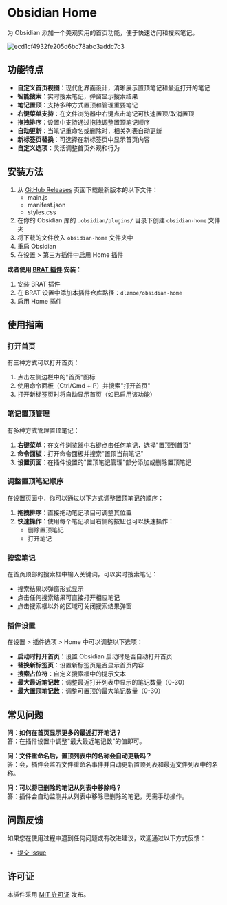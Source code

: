 # Obsidian Home

为 Obsidian 添加一个美观实用的首页功能，便于快速访问和搜索笔记。

![ecd1cf4932fe205d6bc78abc3addc7c3](https://github.com/user-attachments/assets/f075787a-3ccf-4502-85cc-e6862e823e2a)

## 功能特点

- **自定义首页视图**：现代化界面设计，清晰展示置顶笔记和最近打开的笔记
- **智能搜索**：实时搜索笔记，弹窗显示搜索结果
- **笔记置顶**：支持多种方式置顶和管理重要笔记
- **右键菜单支持**：在文件浏览器中右键点击笔记可快速置顶/取消置顶
- **拖拽排序**：设置中支持通过拖拽调整置顶笔记顺序
- **自动更新**：当笔记重命名或删除时，相关列表自动更新
- **新标签页替换**：可选择在新标签页中显示首页内容
- **自定义选项**：灵活调整首页外观和行为

## 安装方法

1. 从 [GitHub Releases](https://github.com/dlzmoe/obsidian-home/releases) 页面下载最新版本的以下文件：
   - main.js
   - manifest.json
   - styles.css
2. 在你的 Obsidian 库的 `.obsidian/plugins/` 目录下创建 `obsidian-home` 文件夹
3. 将下载的文件放入 `obsidian-home` 文件夹中
4. 重启 Obsidian
5. 在设置 > 第三方插件中启用 Home 插件

**或者使用 [BRAT 插件](https://github.com/TfTHacker/obsidian42-brat) 安装：**
1. 安装 BRAT 插件
2. 在 BRAT 设置中添加本插件仓库路径：`dlzmoe/obsidian-home`
3. 启用 Home 插件

## 使用指南

### 打开首页

有三种方式可以打开首页：

1. 点击左侧边栏中的"首页"图标
2. 使用命令面板（Ctrl/Cmd + P）并搜索"打开首页"
3. 打开新标签页时将自动显示首页（如已启用该功能）

### 笔记置顶管理

有多种方式管理置顶笔记：

1. **右键菜单**：在文件浏览器中右键点击任何笔记，选择"置顶到首页"
2. **命令面板**：打开命令面板并搜索"置顶当前笔记"
3. **设置页面**：在插件设置的"置顶笔记管理"部分添加或删除置顶笔记

### 调整置顶笔记顺序

在设置页面中，你可以通过以下方式调整置顶笔记的顺序：

1. **拖拽排序**：直接拖动笔记项目可调整其位置
2. **快速操作**：使用每个笔记项目右侧的按钮也可以快速操作：
   - 删除置顶笔记
   - 打开笔记

### 搜索笔记

在首页顶部的搜索框中输入关键词，可以实时搜索笔记：

- 搜索结果以弹窗形式显示
- 点击任何搜索结果可直接打开相应笔记
- 点击搜索框以外的区域可关闭搜索结果弹窗

### 插件设置

在设置 > 插件选项 > Home 中可以调整以下选项：

- **启动时打开首页**：设置 Obsidian 启动时是否自动打开首页
- **替换新标签页**：设置新标签页是否显示首页内容
- **搜索占位符**：自定义搜索框中的提示文本
- **最大最近笔记数**：调整最近打开列表中显示的笔记数量（0-30）
- **最大置顶笔记数**：调整可置顶的最大笔记数量（0-30）

## 常见问题

**问：如何在首页显示更多的最近打开笔记？**  
答：在插件设置中调整"最大最近笔记数"的值即可。

**问：文件重命名后，置顶列表中的名称会自动更新吗？**  
答：会，插件会监听文件重命名事件并自动更新置顶列表和最近文件列表中的名称。

**问：可以将已删除的笔记从列表中移除吗？**  
答：插件会自动监测并从列表中移除已删除的笔记，无需手动操作。

## 问题反馈

如果您在使用过程中遇到任何问题或有改进建议，欢迎通过以下方式反馈：

- [提交 Issue](https://github.com/dlzmoe/obsidian-home/issues)

## 许可证

本插件采用 [MIT 许可证](LICENSE) 发布。
